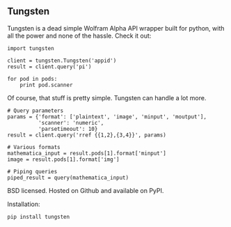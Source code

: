 Tungsten
--------

Tungsten is a dead simple Wolfram Alpha API wrapper built for python, with all the power and none of the hassle. Check it out:

    import tungsten

    client = tungsten.Tungsten('appid')
    result = client.query('pi')

    for pod in pods:
        print pod.scanner

Of course, that stuff is pretty simple. Tungsten can handle a lot more.

    # Query parameters
    params = {'format': ['plaintext', 'image', 'minput', 'moutput'],
              'scanner': 'numeric',
              'parsetimeout': 10}
    result = client.query('rref {{1,2},{3,4}}', params)

    # Various formats
    mathematica_input = result.pods[1].format['minput']
    image = result.pods[1].format['img']

    # Piping queries
    piped_result = query(mathematica_input)

BSD licensed. Hosted on Github and available on PyPI.

Installation:

    pip install tungsten

